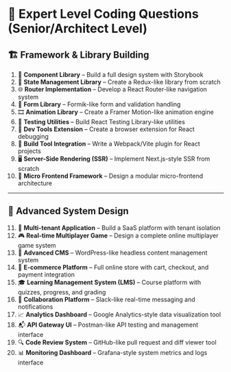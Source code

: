 # 🧠 Expert Level Coding Questions (Senior/Architect Level)

## 🏗️ Framework & Library Building

1. 🧱 **Component Library** – Build a full design system with Storybook
2. 🧠 **State Management Library** – Create a Redux-like library from scratch
3. 🌐 **Router Implementation** – Develop a React Router-like navigation system
4. 📝 **Form Library** – Formik-like form and validation handling
5. 🎞️ **Animation Library** – Create a Framer Motion-like animation engine
6. 🧪 **Testing Utilities** – Build React Testing Library-like utilities
7. 🧩 **Dev Tools Extension** – Create a browser extension for React debugging
8. 🔧 **Build Tool Integration** – Write a Webpack/Vite plugin for React
   projects
9. 🖥️ **Server-Side Rendering (SSR)** – Implement Next.js-style SSR from scratch
10. 🧬 **Micro Frontend Framework** – Design a modular micro-frontend
    architecture

---

## 🧱 Advanced System Design

11. 🏢 **Multi-tenant Application** – Build a SaaS platform with tenant
    isolation
12. 🎮 **Real-time Multiplayer Game** – Design a complete online multiplayer
    game system
13. 📰 **Advanced CMS** – WordPress-like headless content management system
14. 🛒 **E-commerce Platform** – Full online store with cart, checkout, and
    payment integration
15. 🎓 **Learning Management System (LMS)** – Course platform with quizzes,
    progress, and grading
16. 💬 **Collaboration Platform** – Slack-like real-time messaging and
    notifications
17. 📈 **Analytics Dashboard** – Google Analytics-style data visualization tool
18. 📬 **API Gateway UI** – Postman-like API testing and management interface
19. 🔍 **Code Review System** – GitHub-like pull request and diff viewer tool
20. 📊 **Monitoring Dashboard** – Grafana-style system metrics and logs
    interface
